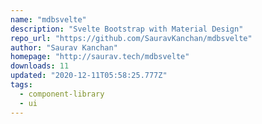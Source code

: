 ```yaml
---
name: "mdbsvelte"
description: "Svelte Bootstrap with Material Design"
repo_url: "https://github.com/SauravKanchan/mdbsvelte"
author: "Saurav Kanchan"
homepage: "http://saurav.tech/mdbsvelte"
downloads: 11
updated: "2020-12-11T05:58:25.777Z"
tags: 
  - component-library
  - ui
---
```


